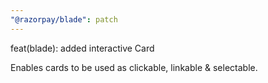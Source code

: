 ```yaml
---
"@razorpay/blade": patch
---
```


feat(blade): added interactive Card

Enables cards to be used as clickable, linkable & selectable. 
